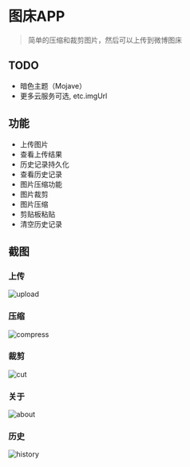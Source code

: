 # 图床APP

> 简单的压缩和裁剪图片，然后可以上传到微博图床

## TODO

- 暗色主题（Mojave）
- 更多云服务可选, etc.imgUrl

## 功能

- 上传图片
- 查看上传结果
- 历史记录持久化
- 查看历史记录
- 图片压缩功能
- 图片裁剪️
- 图片压缩
- 剪贴板粘贴
- 清空历史记录

## 截图

### 上传

![upload](http://ww1.sinaimg.cn/large/708e7d29gy1g1px1y6aohj20y00sg7dy)

### 压缩

![compress](http://ww1.sinaimg.cn/large/708e7d29gy1g1px5yxdgbj20u00y2gx0)

### 裁剪

![cut](http://ww1.sinaimg.cn/large/708e7d29gy1g1px5zbq7tj20u00y2qj6)

### 关于

![about](http://ww1.sinaimg.cn/large/708e7d29gy1g1px1y4srmj20y00sgwn0)

### 历史

![history](http://ww1.sinaimg.cn/large/708e7d29gy1g1px1yccgbj20u00xj4dx)

